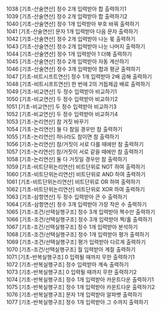 1038 [기초-산술연산] 정수 2개 입력받아 합 출력하기1  
1039 [기초-산술연산] 정수 2개 입력받아 합 출력하기2  
1040 [기초-산술연산] 정수 1개 입력받아 부호 바꿔 출력하기  
1041 [기초-산술연산] 문자 1개 입력받아 다음 문자 출력하기  
1042 [기초-산술연산] 정수 2개 입력받아 나눈 몫 출력하기  
1043 [기초-산술연산] 정수 2개 입력받아 나눈 나머지 출력하기  
1044 [기초-산술연산] 정수 1개 입력받아 1 더해 출력하기  
1045 [기초-산술연산] 정수 2개 입력받아 자동 계산하기  
1046 [기초-산술연산] 정수 3개 입력받아 합과 평균 출력하기  
1047 [기초-비트시프트연산] 정수 1개 입력받아 2배 곱해 출력하기  
1048 [기초-비트시프트연산] 한 번에 2의 거듭제곱 배로 출력하기  
1049 [기초-비교연산] 두 정수 입력받아 비교하기1  
1050 [기초-비교연산] 두 정수 입력받아 비교하기2  
1051 [기초-비교연산] 두 정수 입력받아 비교하기3  
1052 [기초-비교연산] 두 정수 입력받아 비교하기4  
1053 [기초-논리연산] 참 거짓 바꾸기  
1054 [기초-논리연산] 둘 다 참일 경우만 참 출력하기  
1055 [기초-논리연산] 하나라도 참이면 참 출력하기  
1056 [기초-논리연산] 참/거짓이 서로 다를 때에만 참 출력하기  
1057 [기초-논리연산] 참/거짓이 서로 같을 때에만 참 출력하기  
1058 [기초-논리연산] 둘 다 거짓일 경우만 참 출력하기  
1059 [기초-비트단위논리연산] 비트단위로 NOT 하여 출력하기  
1060 [기초-비트단위논리연산] 비트단위로 AND 하여 출력하기  
1061 [기초-비트단위논리연산] 비트단위로 OR 하여 출력하기  
1062 [기초-비트단위논리연산] 비트단위로 XOR 하여 출력하기  
1063 [기초-삼항연산] 두 정수 입력받아 큰 수 출력하기  
1064 [기초-삼항연산] 정수 3개 입력받아 가장 작은 수 출력하기  
1065 [기초-조건/선택실행구조] 정수 3개 입력받아 짝수만 출력하기  
1066 [기초-조건/선택실행구조] 정수 3개 입력받아 짝/홀 출력하기  
1067 [기초-조건/선택실행구조] 정수 1개 입력받아 분석하기  
1068 [기초-조건/선택실행구조] 정수 1개 입력받아 평가 출력하기  
1069 [기초-조건/선택실행구조] 평가 입력받아 다르게 출력하기  
1070 [기초-조건/선택실행구조] 월 입력받아 계절 출력하기  
1071 [기초-반복실행구조] 0 입력될 때까지 무한 출력하기1  
1072 [기초-반복실행구조] 정수 입력받아 계속 출력하기  
1073 [기초-반복실행구조] 0 입력될 때까지 무한 출력하기2  
1074 [기초-반복실행구조] 정수 1개 입력받아 카운트다운 출력하기1  
1075 [기초-반복실행구조] 정수 1개 입력받아 카운트다운 출력하기2  
1076 [기초-반복실행구조] 문자 1개 입력받아 알파벳 출력하기  
1077 [기초-반복실행구조] 정수 1개 입력받아 그 수까지 출력하기  